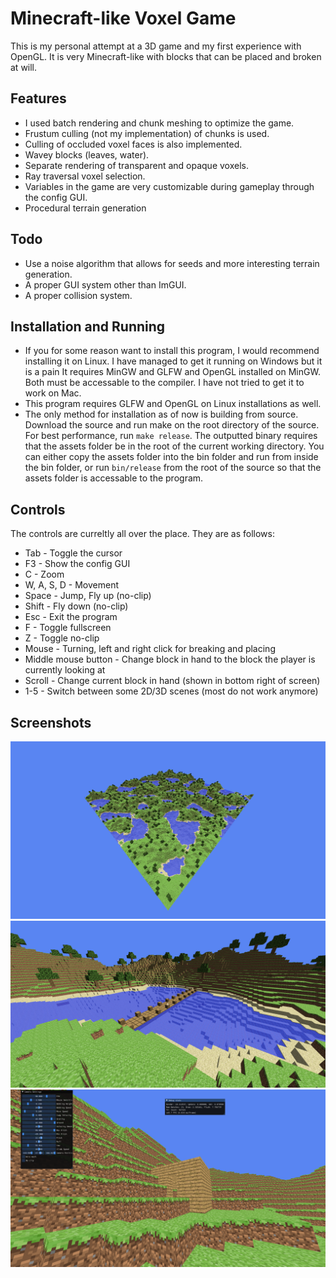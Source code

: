 # Minecraft-like Voxel Game
This is my personal attempt at a 3D game and my first experience with OpenGL.
It is very Minecraft-like with blocks that can be placed and broken at will.

## Features
- I used batch rendering and chunk meshing to optimize the game.
- Frustum culling (not my implementation) of chunks is used.
- Culling of occluded voxel faces is also implemented.
- Wavey blocks (leaves, water).
- Separate rendering of transparent and opaque voxels.
- Ray traversal voxel selection.
- Variables in the game are very customizable during gameplay through the config GUI.
- Procedural terrain generation

## Todo
- Use a noise algorithm that allows for seeds and more interesting terrain generation.
- A proper GUI system other than ImGUI.
- A proper collision system.

## Installation and Running
- If you for some reason want to install this program, I would recommend installing it on Linux. I have managed to get it running on Windows but it is a pain It requires MinGW and GLFW and OpenGL installed on MinGW. Both must be accessable to the compiler. I have not tried to get it to work on Mac.
- This program requires GLFW and OpenGL on Linux installations as well.
- The only method for installation as of now is building from source. Download the source and run make on the root directory of the source. For best performance, run `make release`. The outputted binary requires that the assets folder be in the root of the current working directory.
You can either copy the assets folder into the bin folder and run from inside the bin folder, or run `bin/release` from the root of the source so that the assets folder is accessable to the program.

## Controls
The controls are curreltly all over the place. They are as follows:
- Tab - Toggle the cursor 
- F3 - Show the config GUI
- C - Zoom
- W, A, S, D - Movement
- Space - Jump, Fly up (no-clip)
- Shift - Fly down (no-clip)
- Esc - Exit the program
- F - Toggle fullscreen
- Z - Toggle no-clip
- Mouse - Turning, left and right click for breaking and placing
- Middle mouse button - Change block in hand to the block the player is currently looking at
- Scroll - Change current block in hand (shown in bottom right of screen)
- 1-5 - Switch between some 2D/3D scenes (most do not work anymore)

## Screenshots
![The whole world](./screenshots/world.png)
![A bridge](./screenshots/bridge.png)
![Early development](./screenshots/old.png)
